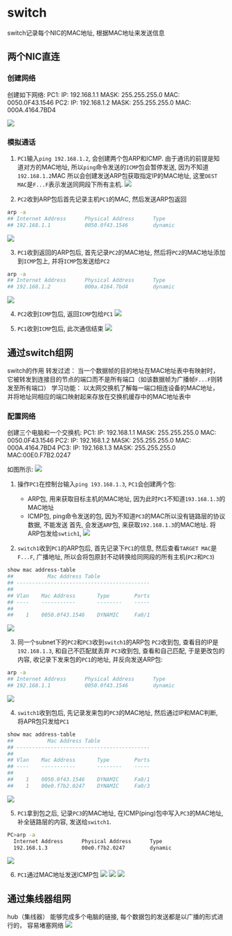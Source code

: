 # switch

switch记录每个NIC的MAC地址, 根据MAC地址来发送信息

## 两个NIC直连
### 创建网络
创建如下网络:
PC1:
    IP: 192.168.1.1
    MASK: 255.255.255.0
    MAC: 0050.0F43.1546
PC2:
    IP: 192.168.1.2
    MASK: 255.255.255.0
    MAC: 000A.4164.7BD4

![](./switch/1.png)

### 模拟通话

1. `PC1`输入`ping 192.168.1.2`, 会创建两个包ARP和ICMP.
由于通讯的前提是知道对方的MAC地址, 所以`ping`命令发送的`ICMP`包会暂停发送, 因为不知道`192.168.1.2`MAC
所以会创建发送ARP包获取指定IP的MAC地址, 这里`DEST MAC`是`F...F`表示发送同网段下所有主机.
![](./switch/2.png)

2. `PC2`收到ARP包后首先记录主机`PC1`的MAC, 然后发送ARP包返回
```sh
arp -a
## Internet Address      Physical Address      Type
## 192.168.1.1           0050.0f43.1546        dynamic
```

![](./switch/3.png)

3. `PC1`收到返回的ARP包后, 首先记录`PC2`的MAC地址, 然后将`PC2`的MAC地址添加到`ICMP`包上, 并将`ICMP`包发送给`PC2`
```sh
arp -a
## Internet Address      Physical Address      Type
## 192.168.1.2           000a.4164.7bd4        dynamic
```
![](./switch/4.png)


4. `PC2`收到`ICMP`包后, 返回`ICMP`包给`PC1`
![](./switch/5.png)

5. `PC1`收到`ICMP`包后, 此次通信结束
![](./switch/6.png)




## 通过switch组网
switch的作用
转发过滤： 当⼀个数据帧的⽬的地址在MAC地址表中有映射时， 它被转发到连接⽬的节点的端⼝⽽不是所有端⼝（如该数据帧为⼴播帧`F...F`则转发⾄所有端⼝）
学习功能： 以太⽹交换机了解每⼀端⼝相连设备的MAC地址， 并将地址同相应的端⼝映射起来存放在交换机缓存中的MAC地址表中

### 配置网络
创建三个电脑和一个交换机:
PC1:
    IP: 192.168.1.1
    MASK: 255.255.255.0
    MAC: 0050.0F43.1546
PC2:
    IP: 192.168.1.2
    MASK: 255.255.255.0
    MAC: 000A.4164.7BD4
PC3:
    IP: 192.168.1.3
    MASK: 255.255.255.0
    MAC:00E0.F7B2.0247

如图所示:
![](./switch/7-1.png)


1. 操作`PC1`在控制台输入`ping 193.168.1.3`, `PC1`会创建两个包:
    - ARP包, 用来获取目标主机的MAC地址, 因为此时`PC1`不知道`193.168.1.3`的MAC地址
    - ICMP包, ping命令发送的包, 因为不知道`PC3`的MAC所以没有链路层的协议数据, 不能发送
首先, 会发送`ARP`包, 来获取`192.168.1.3`的MAC地址. 将ARP包发给`swtich1`, 
![](./switch/8.png)

2. `switch1`收到`PC1`的ARP包后, 首先记录下`PC1`的信息, 然后查看`TARGET MAC`是`F...F`, 广播地址, 所以会将包原封不动转换给同网段的所有主机(`PC2`和`PC3`)
```sh
show mac address-table 
##           Mac Address Table
## -------------------------------------------
## 
## Vlan    Mac Address       Type        Ports
## ----    -----------       --------    -----
## 
##    1    0050.0f43.1546    DYNAMIC     Fa0/1
```
![](./switch/9.png)


3. 同一个subnet下的`PC2`和`PC3`收到`switch1`的ARP包
`PC2`收到包, 查看目的IP是`192.168.1.3`, 和自己不匹配就丢弃
`PC3`收到包, 查看和自己匹配, 于是更改包的内容, 收记录下发来包的`PC1`的地址, 并反向发送ARP包:
```sh
arp -a
## Internet Address      Physical Address      Type
## 192.168.1.1           0050.0f43.1546        dynamic
```

![](./switch/10.png)

4. `switch1`收到包后, 先记录发来包的`PC3`的MAC地址, 然后通过IP和MAC判断, 将APR包只发给`PC1`
```sh
show mac address-table 
##           Mac Address Table
## -------------------------------------------
## 
## Vlan    Mac Address       Type        Ports
## ----    -----------       --------    -----
## 
##    1    0050.0f43.1546    DYNAMIC     Fa0/1
##    1    00e0.f7b2.0247    DYNAMIC     Fa0/3
```

![](./switch/11.png)

5. `PC1`拿到包之后, 记录`PC3`的MAC地址, 在ICMP(ping)包中写入`PC3`的MAC地址, 补全链路层的内容, 发送给`switch1`.
```sh
PC>arp -a
  Internet Address      Physical Address      Type
  192.168.1.3           00e0.f7b2.0247        dynamic
```

![](./switch/12.png)


6. `PC1`通过MAC地址发送ICMP包
![](./switch/13.png)
![](./switch/14.png)
![](./switch/15.png)




## 通过集线器组⽹
hub（集线器） 能够完成多个电脑的链接, 每个数据包的发送都是以⼴播的形式进⾏的， 容易堵塞⽹络
![](./switch/7.png)

